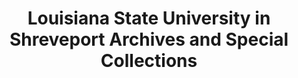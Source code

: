 ---
layout: repo
title: "Louisiana State University in Shreveport Archives and Special Collections"
id: 25559
permalink: repos/25559/
---